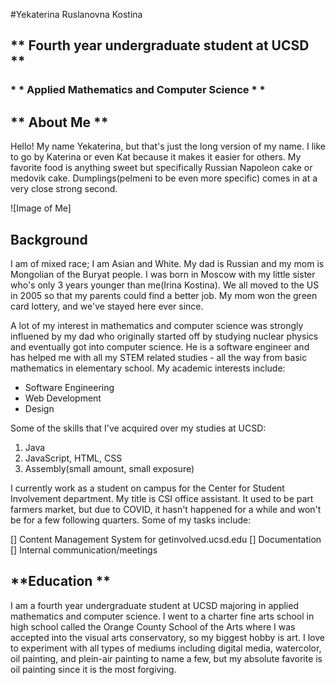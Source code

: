 #Yekaterina Ruslanovna Kostina
## ** Fourth year undergraduate student at UCSD **
### * * Applied Mathematics and Computer Science * *

## ** About Me ** ## 

Hello! My name Yekaterina, but that's just the long version of my name. I like to go by Katerina or even Kat because it makes it easier for others. My favorite food is anything sweet but specifically Russian Napoleon cake or medovik cake. Dumplings(pelmeni to be even more specific) comes in at a very close strong second. 

![Image of Me]
## **Background** ##

I am of mixed race; I am Asian and White. My dad is Russian and my mom is Mongolian of the Buryat people. I was born in Moscow with my little sister who's only 3 years younger than me(Irina Kostina). We all moved to the US in 2005 so that my parents could find a better job. My mom won the green card lottery, and we've stayed here ever since. 

A lot of my interest in mathematics and computer science was strongly influened by my dad who originally started off by studying nuclear physics and eventually got into computer science. He is a software engineer and has helped me with all my STEM related studies - all the way from basic mathematics in elementary school. My academic interests include:

- Software Engineering
- Web Development
- Design 

Some of the skills that I've acquired over my studies at UCSD: 

1. Java
2. JavaScript, HTML, CSS
3. Assembly(small amount, small exposure)

I currently work as a student on campus for the Center for Student Involvement department. My title is CSI office assistant. It used to be part farmers market, but due to COVID, it hasn't happened for a while and won't be for a few following quarters. Some of my tasks include:

[] Content Management System for getinvolved.ucsd.edu
[] Documentation 
[] Internal communication/meetings

> 

## **Education ** ##

I am a fourth year undergraduate student at UCSD majoring in applied mathematics and computer science. I went to a charter fine arts school in high school called the Orange County School of the Arts where I was accepted into the visual arts conservatory, so my biggest hobby is art. I love to experiment with all types of mediums including digital media, watercolor, oil painting, and plein-air painting to name a few, but my absolute favorite is oil painting since it is the most forgiving. 

